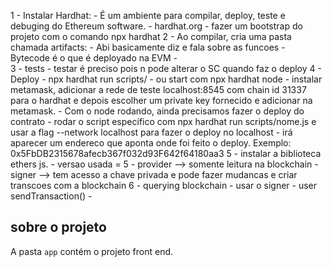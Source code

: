 1 - Instalar Hardhat:
    - É um ambiente para compilar, deploy, teste e debuging do Ethereum software.
    - hardhat.org
    - fazer um bootstrap do projeto com o comando npx hardhat
2 - Ao compilar, cria uma pasta chamada artifacts:
    -  Abi basicamente diz e fala sobre as funcoes
    -  Bytecode é o que é deployado na EVM
    -  
3 - tests
    - testar é preciso pois n pode alterar o SC quando faz o deploy
4 - Deploy
    - npx hardhat run scripts/
    - ou start com npx hardhat node
    - instalar metamask, adicionar a rede de teste localhost:8545 com chain id 31337 para o hardhat e
 depois escolher um private key fornecido e adicionar na metamask.
    - Com o node rodando, ainda precisamos fazer o deploy do contrato
    - rodar o script específico com npx hardhat run scripts/nome.js e usar a flag --network localhost para fazer o deploy no localhost
    - irá aparecer um endereco que aponta onde foi feito o deploy. Exemplo: 0x5FbDB2315678afecb367f032d93F642f64180aa3
5 - instalar a biblioteca ethers js.
    - versao usada = 5
    - provider --> somente leitura na blockchain
    - signer --> tem acesso a chave privada e pode fazer mudancas e criar transcoes com a blockchain
6 - querying blockchain
    - usar o signer
    - user sendTransaction()
    - 
## sobre o projeto
A pasta `app` contém o projeto front end.
